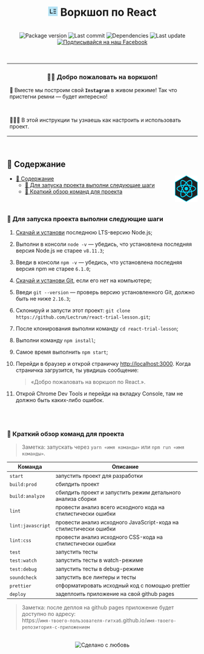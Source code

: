 <h1 align="center">
<a href="https://lectrum.io" target="_blank" rel="noopener noreferrer"> <img src="./static/favicon/favicon.svg" alt="Lectrum favicon" width="25" /></a> Воркшоп по React</h1>

<br>

<div align="center">
  <!-- Package version -->
    <img src="https://img.shields.io/github/package-json/v/Lectrum/react-trial-lesson.svg?longCache=true&style=flat-square"
      alt="Package version" />
  <!-- Last commit -->
    <img src="https://img.shields.io/github/last-commit/Lectrum/react-trial-lesson.svg?longCache=true&style=flat-square"
      alt="Last commit" />
  <!-- Dependencies -->
    <img src="https://img.shields.io/badge/dependencies-up%20to%20date-brightgreen.svg?longCache=true&style=flat-square"
      alt="Dependencies" />
  <!-- Contributors welcome -->
    <img src="https://img.shields.io/badge/contributions-welcome-orange.svg?longCache=true&style=flat-square"
      alt="Last update" />
</div>
<div align="center">
  <!-- Наш Facebook -->
    <a href="https://www.facebook.com/lectrum">
        <img src="https://img.shields.io/badge/%D0%9F%D0%BE%D0%B4%D0%BF%D0%B8%D1%81%D1%8B%D0%B2%D0%B0%D0%B9%D1%81%D1%8F%20%D0%BD%D0%B0%20%D0%BD%D0%B0%D1%88-Facebook-blue.svg?longCache=true&style=for-the-badge&link=https://www.facebook.com/lectrum"
        alt="Подписывайся на наш Facebook" />
    </a>
</div>

<br>
<br>

<table align="center">
    <tbody>
        <tr>
            <td>
                <h3 align="center">👋🏼 Добро пожаловать на воркшоп!</h3>
                <p>
                    📸&nbsp;Вместе мы построим свой <b><code>Instagram</code></b> в живом режиме!
                    Так что пристегни ремни — будет интересно!
                </p>
                <br>
                <p>👨🏽‍🔬&nbsp;В этой инструкции ты узнаешь как настроить и использовать проект.</p>
            </td>
        </tr>
    <tbody>
</table>

<br>

## 📜 Содержание

<img align="right" width="60" src="./static/logos/React.png">

-   [📜 Содержание](#-Cодержание)
    -   [🚀 Для запуска проекта выполни следующие шаги](#-Для-запуска-проекта-выполни-следующие-шаги)
    -   [🤖 Краткий обзор команд для проекта](#-Краткий-обзор-команд-для-проекта)

<br>

### 🚀 Для запуска проекта выполни следующие шаги

1.  [Скачай и установи](https://nodejs.org/en/) последнюю LTS-версию Node.js;
2.  Выполни в консоли `node -v` — убедись, что установлена последняя версия Node.js не старее `v8.11.3`;
3.  Введи в консоли `npm -v` — убедись, что установлена последняя версия npm не старее `6.1.0`;
4.  [Скачай и установи Git](https://github.com/Lectrum/react-trial-lesson), если его нет на компьютере;
5.  Введи `git --version` — проверь версию установленного Git, должно быть не ниже `2.16.3`;
6.  Склонируй и запусти этот проект: `git clone https://github.com/Lectrum/react-trial-lesson.git`;
7.  После клонирования выполни команду `cd react-trial-lesson`;
8.  Выполни команду `npm install`;
9.  Самое время выполнить `npm start`;
10. Перейди в браузер и открой страничку [http://localhost:3000](http://localhost:3000/). Когда страничка загрузится, ты увидишь сообщение:

    > «Добро пожаловать на воркшоп по React.».

11. Открой Chrome Dev Tools и перейди на вкладку Console, там не должно быть каких-либо ошибок.

<br>
<br>

### 🤖 Краткий обзор команд для проекта

> Заметка: запускать через `yarn «имя команды»` или `npm run «имя команды»`.

| Команда           | Описание                                                          |
| ----------------- | ----------------------------------------------------------------- |
| `start`           | запустить проект для разработки                                   |
| `build:prod`      | сбилдить проект                                                   |
| `build:analyze`   | сбилдить проект и запустить режим детального анализа сборки       |
| `lint`            | провести анализ всего исходного кода на стилистически ошибки      |
| `lint:javascript` | провести анализ исходного JavaScript-кода на стилистически ошибки |
| `lint:css`        | провести анализ исходного CSS-кода на стилистически ошибки        |
| `test`            | запустить тесты                                                   |
| `test:watch`      | запустить тесты в watch-режиме                                    |
| `test:debug`      | запустить тесты в debug-режиме                                    |
| `soundcheck`      | запустить все линтеры и тесты                                     |
| `prettier`        | отформатировать исходный код с помощью prettier                   |
| `deploy`          | задеплоить приложение на свой github pages                        |

> Заметка: после деплоя на github pages приложение будет доступно по адресу:\
> https://`имя-твоего-пользователя-гитхаб`.github.io/`имя-твоего-репозитория-с-приложением`

<br>

<div align="center">
  <!-- Сделано с любовь -->
    <img src="https://img.shields.io/badge/%D0%A1%D0%B4%D0%B5%D0%BB%D0%B0%D0%BD%D0%BE%20%D1%81-%F0%9F%96%A4-red.svg?longCache=true&style=for-the-badge&colorA=000&colorB=fedcba"
      alt="Сделано с любовь" />
</div>
